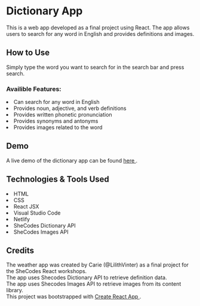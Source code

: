 <h1> Dictionary App </h1>
This is a web app developed as a final project using React. The app allows users to search for any word in English and provides definitions and images. 

<h2>How to Use</h2>
Simply type the word you want to search for in the search bar and press search. 

<h3>Availible Features:</h3>
<li>Can search for any word in English</li>
<li>Provides noun, adjective, and verb definitions</li>
<li>Provides written phonetic pronunciation</li>
<li>Provides synonyms and antonyms</li>
<li>Provides images related to the word</li>

<h2>Demo </h2>
A live demo of the dictionary app can be found <a href="https://carie-learning-to-code-4.netlify.app"> here </a>.

<h2>Technologies & Tools Used </h2>
<li>HTML</li>
<li>CSS</li>
<li>React JSX</li>
<li>Visual Studio Code</li>
<li>Netlify</li>
<li>SheCodes Dictionary API</li>
<li>SheCodes Images API</li>

<h2>Credits</h2>
The weather app was created by Carie (@LilithVinter) as a final project for the SheCodes React workshops.
<br/>
The app uses Shecodes Dictionary API to retrieve definition data.
<br/>
The app uses Shecodes Images API to retrieve images from its content library.
<br/>
This project was bootstrapped with <a href="https://github.com/facebook/create-react-app">Create React App </a>.
